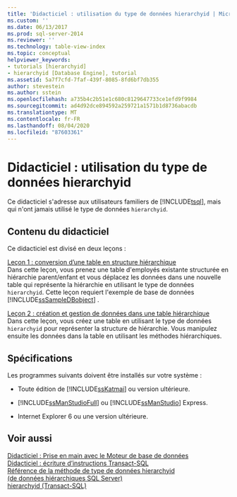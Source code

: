 ```yaml
---
title: 'Didacticiel : utilisation du type de données hierarchyid | Microsoft Docs'
ms.custom: ''
ms.date: 06/13/2017
ms.prod: sql-server-2014
ms.reviewer: ''
ms.technology: table-view-index
ms.topic: conceptual
helpviewer_keywords:
- tutorials [hierarchyid]
- hierarchyid [Database Engine], tutorial
ms.assetid: 5a7f7cfd-7faf-439f-8085-8fd6bf7db355
author: stevestein
ms.author: sstein
ms.openlocfilehash: a735b4c2b51e1c680c8129647733ce1efd9f9984
ms.sourcegitcommit: ad4d92dce894592a259721a1571b1d8736abacdb
ms.translationtype: MT
ms.contentlocale: fr-FR
ms.lasthandoff: 08/04/2020
ms.locfileid: "87603361"
---
```

# <a name="tutorial-using-the-hierarchyid-data-type"></a>Didacticiel : utilisation du type de données hierarchyid
  Ce didacticiel s'adresse aux utilisateurs familiers de [!INCLUDE[tsql](../../includes/tsql-md.md)], mais qui n'ont jamais utilisé le type de données `hierarchyid`.  
  
## <a name="what-you-will-learn"></a>Contenu du didacticiel  
 Ce didacticiel est divisé en deux leçons :  
  
 [Leçon 1 : conversion d’une table en structure hiérarchique](lesson-1-converting-a-table-to-a-hierarchical-structure.md)  
 Dans cette leçon, vous prenez une table d'employés existante structurée en hiérarchie parent/enfant et vous déplacez les données dans une nouvelle table qui représente la hiérarchie en utilisant le type de données `hierarchyid`. Cette leçon requiert l'exemple de base de données [!INCLUDE[ssSampleDBobject](../../includes/sssampledbobject-md.md)] .  
  
 [Leçon 2 : création et gestion de données dans une table hiérarchique](lesson-2-creating-and-managing-data-in-a-hierarchical-table.md)  
 Dans cette leçon, vous créez une table en utilisant le type de données `hierarchyid` pour représenter la structure de hiérarchie. Vous manipulez ensuite les données dans la table en utilisant les méthodes hiérarchiques.  
  
## <a name="requirements"></a>Spécifications  
 Les programmes suivants doivent être installés sur votre système :  
  
-   Toute édition de [!INCLUDE[ssKatmai](../../includes/sskatmai-md.md)] ou version ultérieure.  
  
-   [!INCLUDE[ssManStudioFull](../../includes/ssmanstudiofull-md.md)] ou [!INCLUDE[ssManStudio](../../includes/ssmanstudio-md.md)] Express.  
  
-   Internet Explorer 6 ou une version ultérieure.  
  
## <a name="see-also"></a>Voir aussi  
 [Didacticiel : Prise en main avec le Moteur de base de données](../tutorial-getting-started-with-the-database-engine.md)   
 [Didacticiel : écriture d’instructions Transact-SQL](../../t-sql/tutorial-writing-transact-sql-statements.md)   
 [Référence de la méthode de type de données hierarchyid](/sql/t-sql/data-types/hierarchyid-data-type-method-reference)   
 [&#40;de données hiérarchiques SQL Server&#41;](../hierarchical-data-sql-server.md)   
 [hierarchyid &#40;Transact-SQL&#41;](/sql/t-sql/data-types/hierarchyid-data-type-method-reference)  
  
  
